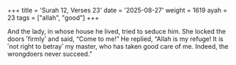 +++
title = 'Surah 12, Verses 23'
date = '2025-08-27'
weight = 1619
ayah = 23
tags = ["allah", "good"]
+++

And the lady, in whose house he lived, tried to seduce him. She locked the doors ˹firmly˺ and said, “Come to me!” He replied, “Allah is my refuge! It is ˹not right to betray˺ my master, who has taken good care of me. Indeed, the wrongdoers never succeed.”